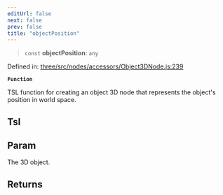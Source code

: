 ```yaml
---
editUrl: false
next: false
prev: false
title: "objectPosition"
---
```


> `const` **objectPosition**: `any`

Defined in: [three/src/nodes/accessors/Object3DNode.js:239](https://github.com/DefinitelyMaybe/three-i18n/blob/fa57b79433d1c349ffb23a78727299c8d4190136/three/src/nodes/accessors/Object3DNode.js#L239)

**`Function`**

TSL function for creating an object 3D node that represents the object's position in world space.

## Tsl

## Param

The 3D object.

## Returns
